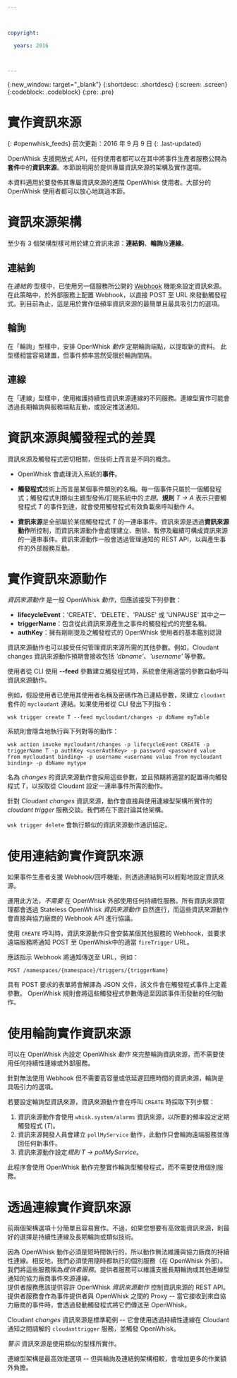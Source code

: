 ```yaml
---

 

copyright:

  years: 2016

 

---
```


{:new_window: target="_blank"}
{:shortdesc: .shortdesc}
{:screen: .screen}
{:codeblock: .codeblock}
{:pre: .pre}

# 實作資訊來源
{: #openwhisk_feeds}
前次更新：2016 年 9 月 9 日
{: .last-updated}

OpenWhisk 支援開放式 API，任何使用者都可以在其中將事件生產者服務公開為**套件**中的**資訊來源**。本節說明用於提供專屬資訊來源的架構及實作選項。

本資料適用於要發佈其專屬資訊來源的進階 OpenWhisk 使用者。大部分的 OpenWhisk 使用者都可以放心地跳過本節。

# 資訊來源架構

至少有 3 個架構型樣可用於建立資訊來源：**連結鉤**、**輪詢**及**連線**。

## 連結鉤
在*連結鉤* 型樣中，已使用另一個服務所公開的 [Webhook](https://en.wikipedia.org/wiki/Webhook) 機能來設定資訊來源。在此策略中，於外部服務上配置 Webhook，以直接 POST 至 URL 來發動觸發程式。到目前為止，這是用於實作低頻率資訊來源的最簡單且最具吸引力的選項。

## 輪詢
在「輪詢」型樣中，安排 OpenWhisk *動作* 定期輪詢端點，以提取新的資料。
此型樣相當容易建置，但事件頻率當然受限於輪詢間隔。

## 連線
在「連線」型樣中，使用維護持續性資訊來源連線的不同服務。連線型實作可能會透過長期輪詢與服務端點互動，或設定推送通知。


# 資訊來源與觸發程式的差異

資訊來源及觸發程式密切相關，但技術上而言是不同的概念。   

- OpenWhisk 會處理流入系統的**事件**。

- **觸發程式**技術上而言是某個事件類別的名稱。每一個事件只屬於一個觸發程式；觸發程式則類似主題型發佈/訂閱系統中的*主題*。**規則** *T -> A* 表示只要觸發程式 *T* 的事件到達，就會使用觸發程式有效負載來呼叫動作 *A*。

- **資訊來源**是全部屬於某個觸發程式 *T* 的一連串事件。資訊來源是透過**資訊來源動作**所控制，而資訊來源動作會處理建立、刪除、暫停及繼續可構成資訊來源的一連串事件。資訊來源動作一般會透過管理通知的 REST API，以與產生事件的外部服務互動。

#  實作資訊來源動作

*資訊來源動作* 是一般 OpenWhisk *動作*，但應該接受下列參數：
* **lifecycleEvent**：'CREATE'、'DELETE'、'PAUSE' 或 'UNPAUSE' 其中之一
* **triggerName**：包含從此資訊來源產生之事件的觸發程式的完整名稱。
* **authKey**：擁有剛剛提及之觸發程式的 OpenWhisk 使用者的基本鑑別認證

資訊來源動作也可以接受任何管理資訊來源所需的其他參數。例如，Cloudant changes 資訊來源動作預期會接收包括 *'dbname'*、*'username'* 等參數。

使用者從 CLI 使用 **--feed** 參數建立觸發程式時，系統會使用適當的參數自動呼叫資訊來源動作。

例如，假設使用者已使用其使用者名稱及密碼作為已連結參數，來建立 `cloudant` 套件的 `mycloudant` 連結。如果使用者從 CLI 發出下列指令：

`wsk trigger create T --feed mycloudant/changes -p dbName myTable`

系統則會隱含地執行與下列對等的動作：

`wsk action invoke mycloudant/changes -p lifecycleEvent CREATE -p triggerName T -p authKey <userAuthKey> -p password <password value from mycloudant binding> -p username <username value from mycloudant binding> -p dbName mytype`

名為 *changes* 的資訊來源動作會採用這些參數，並且預期將適當的配置導向觸發程式 *T*，以採取從 Cloudant 設定一連串事件所需的動作。    

針對 Cloudant *changes* 資訊來源，動作會直接與使用連線型架構所實作的 *cloudant trigger* 服務交談。我們將在下面討論其他架構。

`wsk trigger delete` 會執行類似的資訊來源動作通訊協定。    

# 使用連結鉤實作資訊來源

如果事件生產者支援 Webhook/回呼機能，則透過連結鉤可以輕鬆地設定資訊來源。

運用此方法，*不需要* 在 OpenWhisk 外部使用任何持續性服務。所有資訊來源管理都會透過 Stateless OpenWhisk *資訊來源動作* 自然進行，而這些資訊來源動作會直接與協力廠商的 Webhook API 進行協議。

使用 `CREATE` 呼叫時，資訊來源動作只會安裝某個其他服務的 Webhook，並要求遠端服務將通知 POST 至 OpenWhisk中的適當 `fireTrigger` URL。

應該指示 Webhook 將通知傳送至 URL，例如：

`POST /namespaces/{namespace}/triggers/{triggerName}`

具有 POST 要求的表單將會解譯為 JSON 文件，該文件會在觸發程式事件上定義參數。
OpenWhisk 規則會將這些觸發程式參數傳遞至因該事件而發動的任何動作。

# 使用輪詢實作資訊來源

可以在 OpenWhisk 內設定 OpenWhisk *動作* 來完整輪詢資訊來源，而不需要使用任何持續性連線或外部服務。

針對無法使用 Webhook 但不需要高容量或低延遲回應時間的資訊來源，輪詢是具吸引力的選項。

若要設定輪詢型資訊來源，資訊來源動作會在呼叫 `CREATE` 時採取下列步驟：

1.   資訊來源動作會使用 `whisk.system/alarms` 資訊來源，以所要的頻率設定定期觸發程式 (*T*)。
2.   資訊來源開發人員會建立 `pollMyService` 動作，此動作只會輪詢遠端服務並傳回任何新事件。
3.  資訊來源動作設定*規則* *T -> pollMyService*。

此程序會使用 OpenWhisk 動作完整實作輪詢型觸發程式，而不需要使用個別服務。

# 透過連線實作資訊來源

前兩個架構選項十分簡單且容易實作。不過，如果您想要有高效能資訊來源，則最好的選擇是持續性連線及長期輪詢或類似技術。

因為 OpenWhisk 動作必須是短時間執行的，所以動作無法維護與協力廠商的持續性連線。相反地，我們必須使用隨時都執行的個別服務（在 OpenWhisk 外部）。我們將這些服務稱為*提供者服務*。提供者服務可以維護支援長期輪詢或其他連線型通知的協力廠商事件來源連線。   
提供者服務應該提供容許 OpenWhisk *資訊來源動作* 控制資訊來源的 REST API。提供者服務會作為事件提供者與 OpenWhisk 之間的 Proxy -- 當它接收到來自協力廠商的事件時，會透過發動觸發程式將它們傳送至 OpenWhisk。

Cloudant *changes* 資訊來源是標準範例 -- 它會使用透過持續性連線在 Cloudant 通知之間調解的 `cloudanttrigger` 服務，並觸發 OpenWhisk。

*警示* 資訊來源是使用類似的型樣所實作。

連線型架構是最高效能選項 -- 但與輪詢及連結鉤架構相較，會增加更多的作業額外負擔。   
